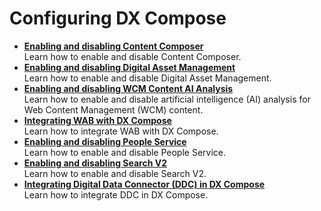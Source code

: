 # Configuring DX Compose

<!-- add short description-->

-   **[Enabling and disabling Content Composer](enable_cc.md)**  
Learn how to enable and disable Content Composer.
-   **[Enabling and disabling Digital Asset Management](enable_dam.md)**  
Learn how to enable and disable Digital Asset Management.
-   **[Enabling and disabling WCM Content AI Analysis](enable_content_ai.md)**  
Learn how to enable and disable artificial intelligence (AI) analysis for Web Content Management (WCM) content.
-   **[Integrating WAB with DX Compose](wab_integration.md)**  
Learn how to integrate WAB with DX Compose.
-   **[Enabling and disabling People Service](enable_people_service.md)**  
Learn how to enable and disable People Service.
-   **[Enabling and disabling Search V2](enable_search.md)**  
Learn how to enable and disable Search V2.
-   **[Integrating Digital Data Connector (DDC) in DX Compose](./integrate_ddc/index.md)**  
Learn how to integrate DDC in DX Compose.